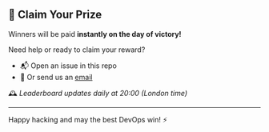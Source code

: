 ## 💸 Claim Your Prize
Winners will be paid **instantly on the day of victory!**

Need help or ready to claim your reward?
- 📬 Open an issue in this repo
- 📧 Or send us an [email](mailto:bianco@javanile.org)

🕰️ *Leaderboard updates daily at 20:00 (London time)*

---

Happy hacking and may the best DevOps win! ⚡
